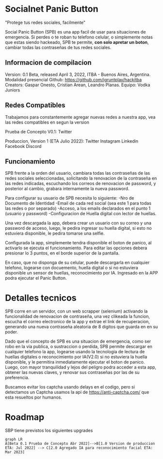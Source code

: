 # Socialnet Panic Button
 "Protege tus redes sociales, facilmente" 

Social Panic Button (SPB) es una app facil de usar para situaciones de emergencia. 
Si perdes o te roban tu telefono celular, o simplemente notas que estas siendo hackeado, SPB te permite, **con solo apretar un boton**, cambiar todas las contraseñas de tus redes sociales. 


## Informacion de compilacion

Version: 0.1 Beta, released April 3, 2022, ITBA - Buenos Aires, Argentina. Modalidad presencial
Github: https://github.com/igruntplay/hackitba
Creators: Gaspar Onesto, Cristian Arean, Leandro Planas.
Equipo: Vodka Juniors

## Redes Compatibles
Trabajamos para constantemente agregar nuevas redes a nuestra app, vea las redes compatibles en segun la version

Prueba de Concepto V0.1: 
Twitter

Produccion, Version 1 (ETA Julio 2022):
Twitter 
Instagram
Linkedin
Facebook
Discord

## Funcionamiento
SPB frente a la orden del usuario, cambiara todas las contraseñas de las redes sociales seleccionadas, solicitando la renovacion de la contraseña en las redes indicadas, escuchando los correos de renovacion de password, y posterior al cambio, grabara internamente la nueva password.

Para configurar su usuario de SPB necesita lo siguiente:
-Nro de Documento de Identidad
-Email de cada red social (sea este 1 para todas las redes o por separado)
-Acceso, a los emails declarados en el punto 1 (usuario y password)
-Configuracion de Huella digital con lector de huellas. 

Una vez descargada la app, debera crear un usuario con su correo y una password de acceso, luego, le pedira ingresar su huella digital, si esto no estuviera disponible, le pedira tomarse una selfie. 

Configurada la app, simplemente tendra disponible el boton de panico, al activarlo se ejecuta el funcionamiento. Para editar las opciones debera presionar lo 3 puntos, en el borde superior de la pantalla. 

En caso, que no disponga de su celular, puede descargarla en cualquier telefono, logearse con docuemento, huella digital o si no estuviera disponible un sensor de huellas, reconocimiento por IA. Ingresado en la APP podra ejecutar el Panic Button. 


# Detalles tecnicos

SPB corre en un servidor, con un web scrapper (selenium) activando la funcionalidad de renovacion de contraseña, una vez clikeada la funcion, escucha el correo electronico de la app y extrae el link de recuperacion, generando una nueva contraseña aleatoria de 8 digitos que guarda en en su poder. 

Dado que el concepto de SPB es una situacion de emergencia, como ser robo en la via publica, o sustraccion o perdida, SPB permite descargar en cualquier telefono la app, logearse usando la tecnologia de lectura de huellas digitales o reconocimiento por IA(V2.0) si no estuviera la huella disponible, y le permitira inmediatamente ejecutar el boton de panico. Luego, con mayor tranquilidad y lejos del peligro podra acceder a esta app, obtener las nuevas claves, y renovar sus contraseñas por las de su preferencia. 

Buscamos evitar los captcha usando delays en el codigo, pero si detectamos un Captcha usamos la api de https://anti-captcha.com/ que esta resueltos por humanos.

# Roadmap

SBP tiene previstos los siguientes upgrades

```mermaid
graph LR
A[Beta 0.1 Prueba de Concepto Abr 2022]-->B[1.0 Version de produccion ETA: Jul 2022] --> C[2.0 Agregado IA para reconocimiento facial ETA: Mar 2023] 
```

